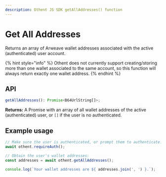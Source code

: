 ```yaml
---
description: Othent JS SDK getAllAddresses() function
---
```


# Get All Addresses

Returns an array of Arweave wallet addresses associated with the active (authenticated) user account.

{% hint style="info" %}
Othent does not currently support creating/storing more than one wallet associated to the same account, so this function
will always return exactly one wallet address.
{% endhint %}

## API

```ts
getAllAddresses(): Promise<B64UrlString[]>;
```

**Returns:** A Promise with an array of all wallet addresses of the active (authenticated) user, or `[]` if the user is
no authenticated.

## Example usage

```ts
// Make sure the user is authenticated, or prompt them to authenticate:
await othent.requireAuth();

// Obtain the user's wallet addresses:
const addresses = await othent.getAllAddresses();

console.log(`Your wallet addresses are ${ addresses.join(', ') }.`);
```
